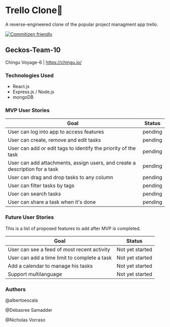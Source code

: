 # Trello Clone📌
A reverse-engineered clone of the popular project managment app trello.

[![Commitizen friendly](https://img.shields.io/badge/commitizen-friendly-brightgreen.svg)](http://commitizen.github.io/cz-cli/)

## Geckos-Team-10
Chingu Voyage-6 | https://chingu.io/

### Technologies Used
- React.js
- Express.js / Node.js
- mongoDB

### MVP User Stories
| Goal | Status |
| -----| ------ |
| User can log into app to access features | pending |
| User can create, remove and edit tasks | pending |
| User can add or edit tags to identify the priority of the task | pending |
| User can add attachments, assign users, and create a description for a task | pending |
| User can drag and drop tasks to any column | pending |
| User can filter tasks by tags | pending |
| User can search tasks | pending |
| User can share a task when it's done | pending |

### Future User Stories
This is a list of proposed features to add after MVP is completed.

| Goal | Status |
| ----- | ------ |
| User can see a feed of most recent activity | Not yet started |
| User can add a time limit to complete a task | Not yet started |
| Add a calendar to manage his tasks | Not yet started |
| Support multilanguage | Not yet started |

### Authors
@albertoescala

@Debasree Samadder

@Nicholas Vorraso
